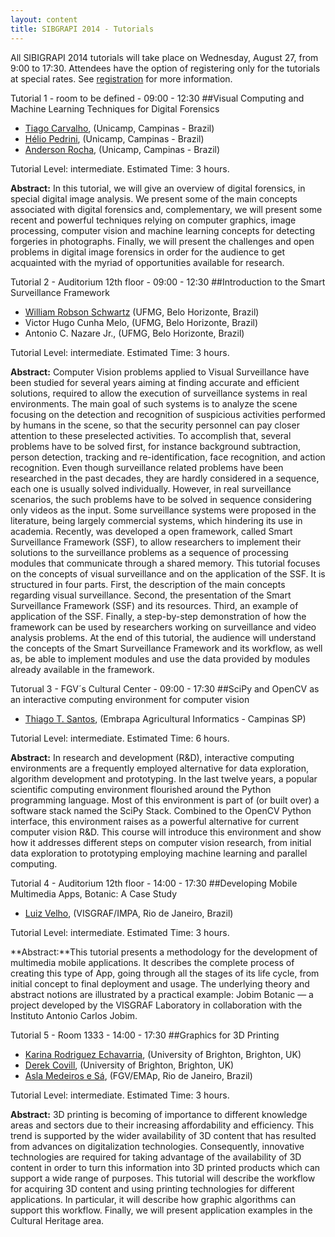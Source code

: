 ```yaml
---
layout: content
title: SIBGRAPI 2014 - Tutorials
---
```

All SIBIGRAPI 2014 tutorials will take place on Wednesday, August 27, from 9:00 to 17:30. Attendees have the option of registering only for the tutorials at special rates. See [registration](registration.html) for more information. 

Tutorial 1 - room to be defined - 09:00 - 12:30
##Visual Computing and Machine Learning Techniques for Digital Forensics

- [Tiago Carvalho](http://www.ic.unicamp.br/~tjose/), (Unicamp, Campinas - Brazil)
- [Hélio Pedrini](http://www.ic.unicamp.br/~helio/), (Unicamp, Campinas - Brazil)
- [Anderson Rocha](http://www.ic.unicamp.br/~rocha/), (Unicamp, Campinas - Brazil)

Tutorial Level: intermediate.
Estimated Time: 3 hours.

**Abstract:** In this tutorial, we will give an overview of digital forensics, in special digital image analysis. We present some of the main concepts associated with digital forensics and, complementary, we will present some recent and powerful techniques relying on computer graphics, image processing, computer vision and machine learning concepts for detecting forgeries in photographs. Finally, we will present the challenges and open problems in digital image forensics in order for the audience to get acquainted with the myriad of opportunities available for research.

Tutorial 2 - Auditorium 12th floor - 09:00 - 12:30
##Introduction to the Smart Surveillance Framework 

- [William Robson Schwartz](http://homepages.dcc.ufmg.br/~william/) (UFMG, Belo Horizonte, Brazil)
- Victor Hugo Cunha Melo, (UFMG, Belo Horizonte, Brazil)
- Antonio C. Nazare Jr., (UFMG, Belo Horizonte, Brazil)

Tutorial Level: intermediate.
Estimated Time: 3 hours.

**Abstract:** Computer Vision problems applied to Visual Surveillance have been studied for several years aiming at finding accurate and efficient solutions, required to allow the execution of surveillance systems in real environments. The main goal of such systems is to analyze the scene focusing on the detection and recognition of suspicious activities performed by humans in the scene, so that the security personnel can pay closer attention to these preselected activities. To accomplish that, several problems have to be solved first, for instance background subtraction, person detection, tracking and re-identification, face recognition, and action recognition. Even though surveillance related problems have been researched in the past decades, they are hardly considered in a sequence, each one is usually solved individually. However, in real surveillance scenarios, the such problems have to be solved in sequence considering only videos as the input. Some surveillance systems were proposed in the literature, being largely commercial systems, which hindering its use in academia. Recently, was developed a open framework, called Smart Surveillance Framework (SSF), to allow researchers to implement their solutions to the surveillance problems as a sequence of processing modules that communicate through a shared memory. This tutorial focuses on the concepts of visual surveillance and on the application of the SSF. It is structured in four parts. First, the description of the main concepts regarding visual surveillance. Second, the presentation of the Smart Surveillance Framework (SSF) and its resources. Third, an example of application of the SSF. Finally, a step-by-step demonstration of how the framework can be used by researchers working on surveillance and video analysis problems. At the end of this tutorial, the audience will understand the concepts of the Smart Surveillance Framework and its workflow, as well as, be able to implement modules and use the data provided by modules already available in the framework.

Tutorual 3 - FGV´s Cultural Center - 09:00 - 17:30
##SciPy and OpenCV as an interactive computing environment for computer vision

- [Thiago T. Santos](http://www.cnptia.embrapa.br/~thiago/stories/), (Embrapa Agricultural Informatics - Campinas SP)

Tutorial Level: intermediate.
Estimated Time: 6 hours.

**Abstract:** In research and development (R&D), interactive computing environments are a frequently employed alternative for data exploration, algorithm development and prototyping. In the last twelve years, a popular scientific computing environment flourished around the Python programming language. Most of this environment is part of (or built over) a software stack named the SciPy Stack. Combined to the OpenCV Python interface, this environment raises as a powerful alternative for current computer vision R&D. This course will introduce this environment and show how it addresses different steps on computer vision research, from initial data exploration to prototyping employing machine learning and parallel computing.

Tutorial 4 - Auditorium 12th floor - 14:00 - 17:30
##Developing Mobile Multimedia Apps, Botanic: A Case Study

- [Luiz Velho](http://lvelho.impa.br/), (VISGRAF/IMPA, Rio de Janeiro, Brazil)

Tutorial Level: intermediate.
Estimated Time: 3 hours.

**Abstract:**This tutorial presents a methodology for the development of multimedia mobile applications. It describes the complete process of creating this type of App, going through all the stages of its life cycle, from initial concept to final deployment and usage. The underlying theory and abstract notions are illustrated by a practical example: Jobim Botanic — a project developed by the VISGRAF Laboratory in collaboration with the Instituto Antonio Carlos Jobim.

Tutorial 5 - Room 1333 - 14:00 - 17:30
##Graphics for 3D Printing

- [Karina Rodriguez Echavarria](http://culturalinformatics.org.uk/whoweare#karina), (University of Brighton, Brighton, UK) 
- [Derek Covill](http://about.brighton.ac.uk/cem/contact/details.php?uid=dc20), (University of Brighton, Brighton, UK)
- [Asla Medeiros e Sá](http://emap.fgv.br/people/asla.sa.html), (FGV/EMAp, Rio de Janeiro, Brazil)

Tutorial Level: intermediate.
Estimated Time: 3 hours.

**Abstract:** 3D printing is becoming of importance to different knowledge areas and sectors due to their increasing affordability and efficiency. This trend is supported by the wider availability of 3D content that has resulted from advances on digitalization technologies. Consequently, innovative technologies are required for taking advantage of the availability of 3D content in order to turn this information into 3D printed products which can support a wide range of purposes. This tutorial will describe the workflow for acquiring 3D content and using printing technologies for different applications. In particular, it will describe how graphic algorithms can support this workflow. Finally, we will present application examples in the Cultural Heritage area.


